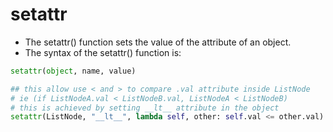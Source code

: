 # setattr
- The setattr() function sets the value of the attribute of an object.
- The syntax of the setattr() function is:
```py
setattr(object, name, value)
```
```py
## this allow use < and > to compare .val attribute inside ListNode 
# ie (if ListNodeA.val < ListNodeB.val, ListNodeA < ListNodeB)
# this is achieved by setting __lt__ attribute in the object
setattr(ListNode, "__lt__", lambda self, other: self.val <= other.val)
```